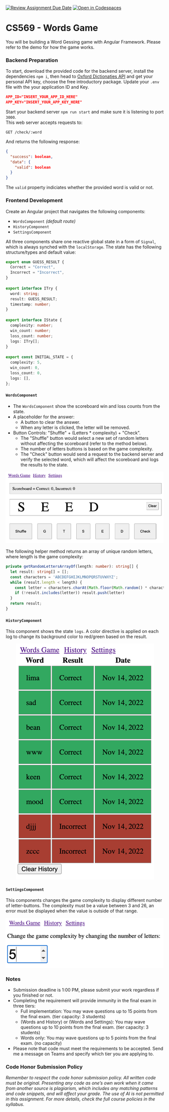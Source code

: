 [![Review Assignment Due Date](https://classroom.github.com/assets/deadline-readme-button-24ddc0f5d75046c5622901739e7c5dd533143b0c8e959d652212380cedb1ea36.svg)](https://classroom.github.com/a/z8gbpdnf)
[![Open in Codespaces](https://classroom.github.com/assets/launch-codespace-7f7980b617ed060a017424585567c406b6ee15c891e84e1186181d67ecf80aa0.svg)](https://classroom.github.com/open-in-codespaces?assignment_repo_id=11328117)
# CS569 - Words Game

You will be building a Word Gessing game with Angular Framework. Please refer to
the demo for how the game works.

### Backend Preparation

To start, download the provided code for the backend server, install the
dependencies `npm i`, then head to
[Oxford Dictionaties API](https://developer.oxforddictionaries.com/) and get
your personal API key, choose the free introductory package. Update your `.env`
file with the your application ID and Key.

```json
APP_ID="INSERT_YOUR_APP_ID_HERE"
APP_KEY="INSERT_YOUR_APP_KEY_HERE"
```

Start your backend server `npm run start` and make sure it is listening to port
`3000`.\
This web server accepts requests to:

```http
GET /check/:word
```

And returns the following response:

```json
{
  "success": boolean,
  "data": {
    "valid": boolean
  }
}
```

The `valid` property indiciates whether the provided word is valid or not.

### Frontend Development

Create an Angular project that navigates the following components:

- `WordsComponent` _(default route)_
- `HistoryComponent`
- `SettingsComponent`

All three components share one reactive global state in a form of `Signal`,
which is always synched with the `localStorage`. The state has the following
structure/types and default value:

```ts
export enum GUESS_RESULT {
  Correct = "Correct",
  Incorrect = "Incorrect",
}

export interface ITry {
  word: string;
  result: GUESS_RESULT;
  timestamp: number;
}

export interface IState {
  complexity: number;
  win_count: number;
  loss_count: number;
  logs: ITry[];
}

export const INITIAL_STATE = {
  complexity: 5,
  win_count: 0,
  loss_count: 0,
  logs: [],
};
```

#### `WordsComponent`

- The `WordsComponent` show the scoreboard win and loss counts from the state.
- A placeholder for the answer:
  - A button to clear the answer.
  - When any letter is clicked, the letter will be removed.
- Button Controls: "Shuffle" + (Letters * complexity) + "Check".
  - The "Shuffle" button would select a new set of random letters without
    affecting the scoreboard (refer to the method below).
  - The number of letters buttons is based on the game complexity.
  - The "Check" button would send a request to the backend server and verify the
    selected word, which will affect the scoreboard and logs the results to the
    state.

<p align="center">
  <img src="./snapshot-words.png" />
</p>

The following helper method returns an array of unique random letters, where
length is the game complexity:

```ts
private getRandomLettersArrayOf(length: number): string[] {
  let result: string[] = [];
  const characters = 'ABCDEFGHIJKLMNOPQRSTUVWXYZ';
  while (result.length < length) {
    const letter = characters.charAt(Math.floor(Math.random() * characters.length))
    if (!result.includes(letter)) result.push(letter)
  }
  return result;
}
```

#### `HistoryComponent`

This component shows the state `logs`. A color directive is applied on each log
to change its background color to red/green based on the result.

<p align="center">
  <img src="./snapshot-history.png" />
</p>

#### `SettingsComponent`

This components changes the game complexity to display different number of
letter-buttons. The complexity must be a value between 3 and 26, an error must
be displayed when the value is outside of that range.

<p align="center">
  <img src="./snapshot-settings.png" />
</p>

### Notes

- Submission deadline is 1:00 PM, please submit your work regardless if you
  finished or not.
- Completing the requirement will provide immunity in the final exam in three
  tiers:
  - Full implementation: You may wave questions up to 15 points from the final
    exam. (tier capacity: 3 students)
  - (Words and History) or (Words and Settings): You may wave questions up to 10
    points from the final exam. (tier capacity: 3 students)
  - Words only: You may wave questions up to 5 points from the final exam. (no
    capacity)
- Please note that code must meet the requirements to be accepted. Send me a message on Teams and specify which tier you are
  applying to.

### Code Honor Submission Policy

_Remember to respect the code honor submission policy. All written code must be original. Presenting any code as one’s own work when it came from another source
is plagiarism, which includes any matching patterns and code snippets, and will affect your grade. The use of AI is not permitted in this assignment. For more details, check the full course policies in the syllabus._
